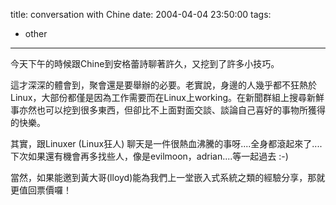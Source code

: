 title: conversation with Chine
date: 2004-04-04 23:50:00
tags: 
- other
---

今天下午的時候跟Chine到安格蕾詩聊著許久，又挖到了許多小技巧。

這才深深的體會到，聚會還是要舉辦的必要。老實說，身邊的人幾乎都不狂熱於Linux，大部份都僅是因為工作需要而在Linux上working。在新聞群組上搜尋新鮮事亦然也可以挖到很多東西，但卻比不上面對面交談、談論自己喜好的事物所獲得的快樂。

其實，跟Linuxer (Linux狂人) 聊天是一件很熱血沸騰的事呀....全身都滾起來了....
下次如果還有機會再多找些人，像是evilmoon，adrian....等一起過去 :-)

當然，如果能邀到黃大哥(lloyd)能為我們上一堂嵌入式系統之類的經驗分享，那就更值回票價囉！